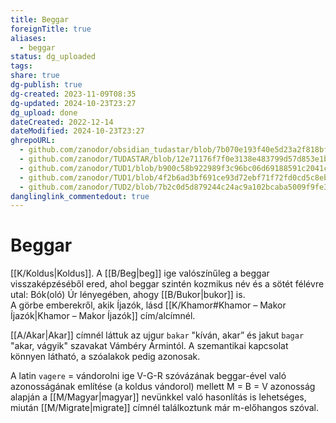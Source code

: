```yaml
---
title: Beggar
foreignTitle: true
aliases:
  - beggar
status: dg_uploaded
tags: 
share: true
dg-publish: true
dg-created: 2023-11-09T08:35
dg-updated: 2024-10-23T23:27
dg_upload: done
dateCreated: 2022-12-14
dateModified: 2024-10-23T23:27
ghrepoURL:
  - github.com/zanodor/obsidian_tudastar/blob/7b070e193f40e5d23a2f818bf803593fb05aaed9/B/Beggar.md
  - github.com/zanodor/TUDASTAR/blob/12e71176f7f0e3138e483799d57d853e1bed8a4e/B/Beggar.md
  - github.com/zanodor/TUD1/blob/b900c58b922989f3c96bc06d69188591c2041c82/B/Beggar.md
  - github.com/zanodor/TUD1/blob/4f2b6ad3bf691ce93d72ebf71f72fd0cd5c8eb69/B/Beggar.md
  - github.com/zanodor/TUD2/blob/7b2c0d5d879244c24ac9a102bcaba5009f9fe3a5/B/Beggar.md
danglinglink_commentedout: true
---
```


# Beggar

[[K/Koldus\|Koldus]]. A [[B/Beg\|beg]] ige valószínűleg a beggar visszaképzéséből ered, ahol beggar szintén kozmikus név és a sötét félévre utal: Bók(oló) Úr lényegében, ahogy [[B/Bukor\|bukor]] is.  
A görbe emberekről, akik Íjazók, lásd [[K/Khamor#Khamor – Makor Íjazók\|Khamor – Makor Íjazók]] cím/alcímnél.  

[[A/Akar\|Akar]] címnél láttuk az ujgur `bakar` "kíván, akar” és jakut `bagar` "akar, vágyik" szavakat Vámbéry Ármintól. A szemantikai kapcsolat könnyen látható, a szóalakok pedig azonosak.  

A latin `vagere` = vándorolni ige V-G-R szóvázának beggar-ével való azonosságának említése (a koldus vándorol) mellett M = B = V azonosság alapján a [[M/Magyar\|magyar]] nevünkkel való hasonlítás is lehetséges, miután [[M/Migrate\|migrate]] címnél találkoztunk már m-előhangos szóval.  